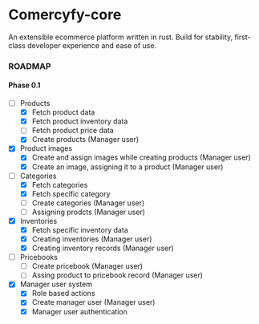 # Comercyfy-core
An extensible ecommerce platform written in rust. Build for stability, first-class developer experience and ease of use.

### ROADMAP
#### Phase 0.1
- [ ] Products
    - [x] Fetch product data
    - [x] Fetch product inventory data
    - [ ] Fetch product price data
    - [x] Create products (Manager user)
- [x] Product images
    - [x] Create and assign images while creating products (Manager user)
    - [x] Create an image, assigning it to a product (Manager user)
- [ ] Categories
    - [x] Fetch categories
    - [x] Fetch specific category
    - [ ] Create categories (Manager user)
    - [ ] Assigning prodcts (Manager user)
- [x] Inventories
    - [x] Fetch specific inventory data
    - [x] Creating inventories (Manager user)
    - [x] Creating inventory records (Manager user)
- [ ] Pricebooks
    - [ ] Create pricebook (Manager user)
    - [ ] Assing product to pricebook record (Manager user)
- [x] Manager user system
    - [x] Role based actions
    - [x] Create manager user (Manager user)
    - [x] Manager user authentication
